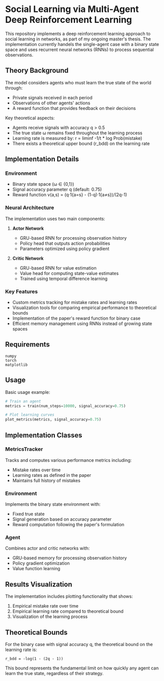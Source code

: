 # Social Learning via Multi-Agent Deep Reinforcement Learning

This repository implements a deep reinforcement learning approach to social learning in networks, as part of my ongoing master's thesis. The implementation currently handels the single-agent case with a binary state space and uses recurrent neural networks (RNNs) to process sequential observations.

## Theory Background

The model considers agents who must learn the true state of the world through:
- Private signals received in each period
- Observations of other agents' actions
- A reward function that provides feedback on their decisions

Key theoretical aspects:
- Agents receive signals with accuracy q > 0.5
- The true state ω remains fixed throughout the learning process
- Learning rate is measured by: r = liminf -1/t * log Prob(mistake)
- There exists a theoretical upper bound (r_bdd) on the learning rate

## Implementation Details

### Environment
- Binary state space (ω ∈ {0,1})
- Signal accuracy parameter q (default: 0.75)
- Reward function v(a,s) = (q·1{a=s} - (1-q)·1{a≠s})/(2q-1)

### Neural Architecture
The implementation uses two main components:

1. **Actor Network**
   - GRU-based RNN for processing observation history
   - Policy head that outputs action probabilities
   - Parameters optimized using policy gradient

2. **Critic Network**
   - GRU-based RNN for value estimation
   - Value head for computing state-value estimates
   - Trained using temporal difference learning

### Key Features
- Custom metrics tracking for mistake rates and learning rates
- Visualization tools for comparing empirical performance to theoretical bounds
- Implementation of the paper's reward function for binary case
- Efficient memory management using RNNs instead of growing state spaces

## Requirements

```
numpy
torch
matplotlib
```

## Usage

Basic usage example:

```python
# Train an agent
metrics = train(num_steps=10000, signal_accuracy=0.75)

# Plot learning curves
plot_metrics(metrics, signal_accuracy=0.75)
```

## Implementation Classes

### MetricsTracker
Tracks and computes various performance metrics including:
- Mistake rates over time
- Learning rates as defined in the paper
- Maintains full history of mistakes

### Environment
Implements the binary state environment with:
- Fixed true state
- Signal generation based on accuracy parameter
- Reward computation following the paper's formulation

### Agent
Combines actor and critic networks with:
- GRU-based memory for processing observation history
- Policy gradient optimization
- Value function learning

## Results Visualization

The implementation includes plotting functionality that shows:
1. Empirical mistake rate over time
2. Empirical learning rate compared to theoretical bound
3. Visualization of the learning process

## Theoretical Bounds

For the binary case with signal accuracy q, the theoretical bound on the learning rate is:
```
r_bdd = -log(1 - (2q - 1))
```

This bound represents the fundamental limit on how quickly any agent can learn the true state, regardless of their strategy.

